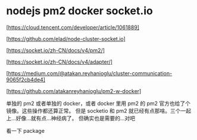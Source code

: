 # nodejs pm2 docker socket.io

[https://cloud.tencent.com/developer/article/1061889]

[https://github.com/elad/node-cluster-socket.io]

[https://socket.io/zh-CN/docs/v4/pm2/]

[https://socket.io/zh-CN/docs/v4/adapter/]

[https://medium.com/@atakan.reyhanioglu/cluster-communication-9065f2cb4de4]

[https://github.com/atakanreyhanioglu/pm2-w-docker]

单独的 pm2 或者单独的 docker，或者 docker 里用 pm2 的 pm2 官方也给了个镜像。这些操作都还算正常。
但是 socketio 和 pm2 就已经有点那啥。三个一起上...好像...就有点...神经病了。
但确实也是需要的...对吧

看一下 package
